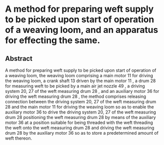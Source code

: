 # A method for preparing weft supply to be picked upon start of operation of a weaving loom, and an apparatus for effecting the same.

## Abstract
A method for preparing weft supply to be picked upon start of operation of a weaving loom, the weaving loom comprising a main motor 11 for driving the weaving loom, a crank shaft 13 driven by the main motor 11 , a drum 28 for measuring weft to be picked by a main air jet nozzle 49 , a driving system 20, 27 of the weft measuring drum 28 , and an auxiliary motor 36 for driving the weft measuring drum 28 , the method comprises releasing connection between the driving system 20, 27 of the weft measuring drum 28 and the main motor 11 for driving the weaving loom so as to enable the auxiliary motor 36 to drive the driving system 20, 27 of the weft measuring drum 28 positioning the weft measuring drum 28 by means of the auxiliary motor 36 at a position suitable for being threaded with the weft threading the weft onto the weft measuring drum 28 and driving the weft measuring drum 28 by the auxiliary motor 36 so as to store a predetermined amount of weft thereon.